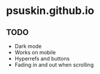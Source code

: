 # psuskin.github.io

## TODO
- Dark mode
- Works on mobile
- Hyperrefs and buttons
- Fading in and out when scrolling
